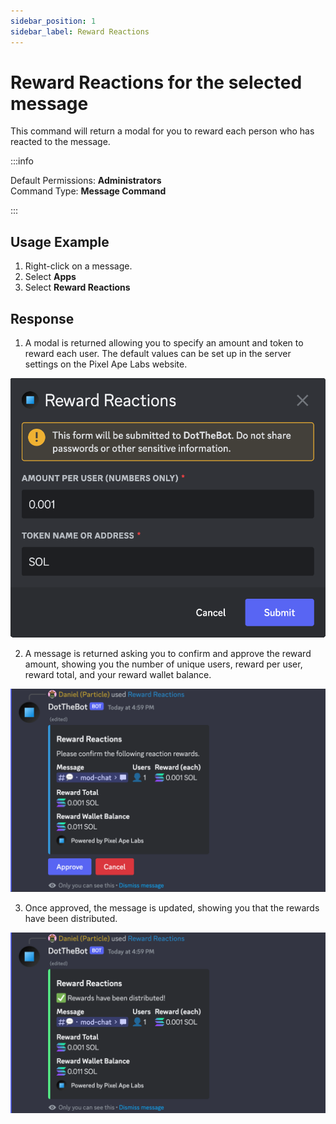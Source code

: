 ```yaml
---
sidebar_position: 1
sidebar_label: Reward Reactions
---
```


# Reward Reactions for the selected message

This command will return a modal for you to reward each person who has reacted to the message.

:::info

Default Permissions: **Administrators**  
Command Type: **Message Command**

:::

## Usage Example

1. Right-click on a message.
2. Select **Apps**
3. Select **Reward Reactions**

## Response

1. A modal is returned allowing you to specify an amount and token to reward each user. The default values can be set up in the server settings on the Pixel Ape Labs website.

![Reward Reactions Modal](../../assets/reward-reactions-modal.png)

2. A message is returned asking you to confirm and approve the reward amount, showing you the number of unique users, reward per user, reward total, and your reward wallet balance.

![Reward Reactions Response Confirmation](../../assets/reward-reactions-response-confirmation.png)

3. Once approved, the message is updated, showing you that the rewards have been distributed.

![Reward Reactions Response Distributed](../../assets/reward-reactions-distributed.png)
